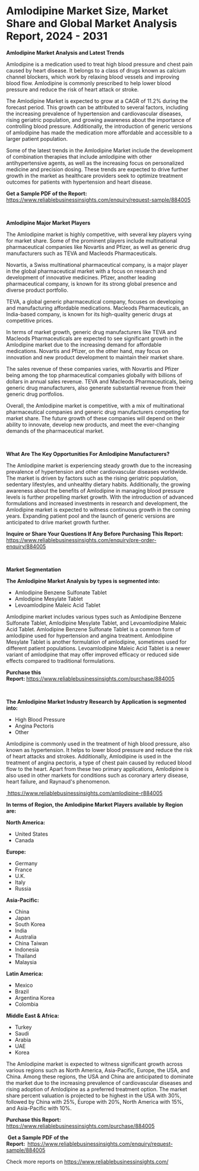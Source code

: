 <p><h1>Amlodipine Market Size, Market Share and Global Market Analysis Report, 2024 - 2031</h1></p><p><strong>Amlodipine Market Analysis and Latest Trends</strong></p>
<p><p>Amlodipine is a medication used to treat high blood pressure and chest pain caused by heart disease. It belongs to a class of drugs known as calcium channel blockers, which work by relaxing blood vessels and improving blood flow. Amlodipine is commonly prescribed to help lower blood pressure and reduce the risk of heart attack or stroke.</p><p>The Amlodipine Market is expected to grow at a CAGR of 11.2% during the forecast period. This growth can be attributed to several factors, including the increasing prevalence of hypertension and cardiovascular diseases, rising geriatric population, and growing awareness about the importance of controlling blood pressure. Additionally, the introduction of generic versions of amlodipine has made the medication more affordable and accessible to a larger patient population.</p><p>Some of the latest trends in the Amlodipine Market include the development of combination therapies that include amlodipine with other antihypertensive agents, as well as the increasing focus on personalized medicine and precision dosing. These trends are expected to drive further growth in the market as healthcare providers seek to optimize treatment outcomes for patients with hypertension and heart disease.</p></p>
<p><strong>Get a Sample PDF of the Report:&nbsp;</strong> <a href="https://www.reliablebusinessinsights.com/enquiry/request-sample/884005">https://www.reliablebusinessinsights.com/enquiry/request-sample/884005</a></p>
<p>&nbsp;</p>
<p><strong>Amlodipine Major Market Players</strong></p>
<p><p>The Amlodipine market is highly competitive, with several key players vying for market share. Some of the prominent players include multinational pharmaceutical companies like Novartis and Pfizer, as well as generic drug manufacturers such as TEVA and Macleods Pharmaceuticals.</p><p>Novartis, a Swiss multinational pharmaceutical company, is a major player in the global pharmaceutical market with a focus on research and development of innovative medicines. Pfizer, another leading pharmaceutical company, is known for its strong global presence and diverse product portfolio.</p><p>TEVA, a global generic pharmaceutical company, focuses on developing and manufacturing affordable medications. Macleods Pharmaceuticals, an India-based company, is known for its high-quality generic drugs at competitive prices.</p><p>In terms of market growth, generic drug manufacturers like TEVA and Macleods Pharmaceuticals are expected to see significant growth in the Amlodipine market due to the increasing demand for affordable medications. Novartis and Pfizer, on the other hand, may focus on innovation and new product development to maintain their market share.</p><p>The sales revenue of these companies varies, with Novartis and Pfizer being among the top pharmaceutical companies globally with billions of dollars in annual sales revenue. TEVA and Macleods Pharmaceuticals, being generic drug manufacturers, also generate substantial revenue from their generic drug portfolios.</p><p>Overall, the Amlodipine market is competitive, with a mix of multinational pharmaceutical companies and generic drug manufacturers competing for market share. The future growth of these companies will depend on their ability to innovate, develop new products, and meet the ever-changing demands of the pharmaceutical market.</p></p>
<p>&nbsp;</p>
<p><strong>What Are The Key Opportunities For Amlodipine Manufacturers?</strong></p>
<p><p>The Amlodipine market is experiencing steady growth due to the increasing prevalence of hypertension and other cardiovascular diseases worldwide. The market is driven by factors such as the rising geriatric population, sedentary lifestyles, and unhealthy dietary habits. Additionally, the growing awareness about the benefits of Amlodipine in managing blood pressure levels is further propelling market growth. With the introduction of advanced formulations and increased investments in research and development, the Amlodipine market is expected to witness continuous growth in the coming years. Expanding patient pool and the launch of generic versions are anticipated to drive market growth further.</p></p>
<p><strong>Inquire or Share Your Questions If Any Before Purchasing This Report:</strong> <a href="https://www.reliablebusinessinsights.com/enquiry/pre-order-enquiry/884005">https://www.reliablebusinessinsights.com/enquiry/pre-order-enquiry/884005</a></p>
<p>&nbsp;</p>
<p><strong>Market Segmentation</strong></p>
<p><strong>The Amlodipine Market Analysis by types is segmented into:</strong></p>
<p><ul><li>Amlodipine Benzene Sulfonate Tablet</li><li>Amlodipine Mesylate Tablet</li><li>Levoamlodipine Maleic Acid Tablet</li></ul></p>
<p><p>Amlodipine market includes various types such as Amlodipine Benzene Sulfonate Tablet, Amlodipine Mesylate Tablet, and Levoamlodipine Maleic Acid Tablet. Amlodipine Benzene Sulfonate Tablet is a common form of amlodipine used for hypertension and angina treatment. Amlodipine Mesylate Tablet is another formulation of amlodipine, sometimes used for different patient populations. Levoamlodipine Maleic Acid Tablet is a newer variant of amlodipine that may offer improved efficacy or reduced side effects compared to traditional formulations.</p></p>
<p><strong>Purchase this Report:&nbsp;</strong><a href="https://www.reliablebusinessinsights.com/purchase/884005">https://www.reliablebusinessinsights.com/purchase/884005</a></p>
<p>&nbsp;</p>
<p><strong>The Amlodipine Market Industry Research by Application is segmented into:</strong></p>
<p><ul><li>High Blood Pressure</li><li>Angina Pectoris</li><li>Other</li></ul></p>
<p><p>Amlodipine is commonly used in the treatment of high blood pressure, also known as hypertension. It helps to lower blood pressure and reduce the risk of heart attacks and strokes. Additionally, Amlodipine is used in the treatment of angina pectoris, a type of chest pain caused by reduced blood flow to the heart. Apart from these two primary applications, Amlodipine is also used in other markets for conditions such as coronary artery disease, heart failure, and Raynaud's phenomenon.</p></p>
<p><a href="https://www.reliablebusinessinsights.com/amlodipine-r884005">&nbsp;https://www.reliablebusinessinsights.com/amlodipine-r884005</a></p>
<p><strong>In terms of Region, the Amlodipine Market Players available by Region are:</strong></p>
<p>
    <p> <strong> North America: </strong>
        <ul>
            <li>United States</li>
            <li>Canada</li>
        </ul>
        </p> 
    <p> <strong> Europe: </strong>
        <ul>
            <li>Germany</li>
            <li>France</li>
            <li>U.K.</li>
            <li>Italy</li>
            <li>Russia</li>
        </ul>
        </p> 
    <p> <strong> Asia-Pacific: </strong>
        <ul>
            <li>China</li>
            <li>Japan</li>
            <li>South Korea</li>
            <li>India</li>
            <li>Australia</li>
            <li>China Taiwan</li>
            <li>Indonesia</li>
            <li>Thailand</li>
            <li>Malaysia</li>
        </ul>
        </p> 
    <p> <strong> Latin America: </strong>
        <ul>
            <li>Mexico</li>
            <li>Brazil</li>
            <li>Argentina Korea</li>
            <li>Colombia</li>
        </ul>
        </p> 
    <p> <strong> Middle East & Africa: </strong>
        <ul>
            <li>Turkey</li>
            <li>Saudi</li>
            <li>Arabia</li>
            <li>UAE</li>
            <li>Korea</li>
        </ul>
    </p>
    </p>
<p><p>The Amlodipine market is expected to witness significant growth across various regions such as North America, Asia-Pacific, Europe, the USA, and China. Among these regions, the USA and China are anticipated to dominate the market due to the increasing prevalence of cardiovascular diseases and rising adoption of Amlodipine as a preferred treatment option. The market share percent valuation is projected to be highest in the USA with 30%, followed by China with 25%, Europe with 20%, North America with 15%, and Asia-Pacific with 10%.</p></p>
<p><strong>Purchase this Report: </strong><a href="https://www.reliablebusinessinsights.com/purchase/884005">https://www.reliablebusinessinsights.com/purchase/884005</a></p>
<p>&nbsp;<strong>Get a Sample PDF of the Report:&nbsp;&nbsp;</strong><a href="https://www.reliablebusinessinsights.com/enquiry/request-sample/884005">https://www.reliablebusinessinsights.com/enquiry/request-sample/884005</a></p>
<p><strong></strong></p>
<p>Check more reports on <a href="https://www.reliablebusinessinsights.com/">https://www.reliablebusinessinsights.com/</a></p>